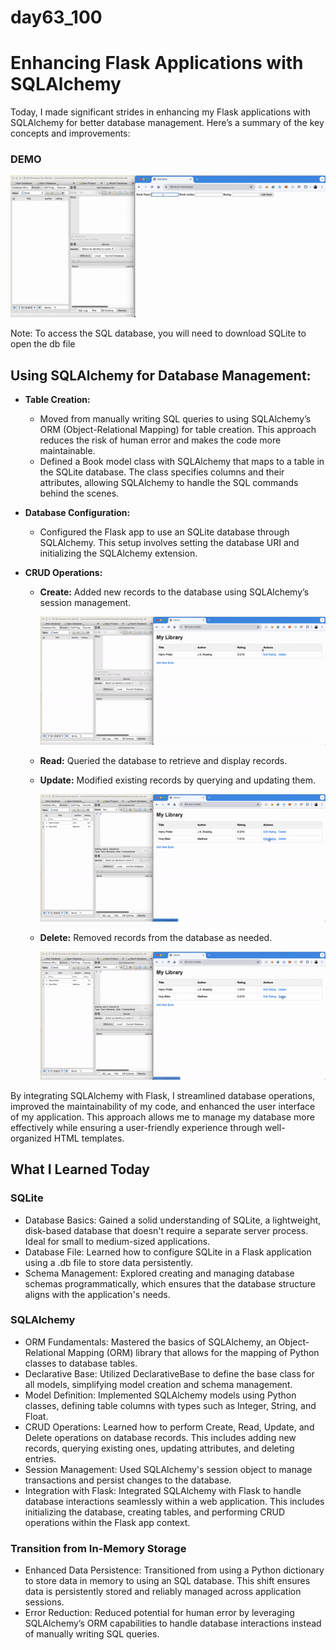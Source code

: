 # day63_100

# Enhancing Flask Applications with SQLAlchemy
Today, I made significant strides in enhancing my Flask applications with SQLAlchemy for better database management. Here’s a summary of the key concepts and improvements:

### DEMO
![](https://github.com/AlvinChin1608/day63_100/blob/main/gif_demo/full_demo_SQLDBconverter.gif)

Note: To access the SQL database, you will need to download SQLite to open the db file

## Using SQLAlchemy for Database Management:

- __Table Creation:__
  - Moved from manually writing SQL queries to using SQLAlchemy’s ORM (Object-Relational Mapping) for table creation. This approach reduces the risk of human error and makes the code more maintainable.
  - Defined a Book model class with SQLAlchemy that maps to a table in the SQLite database. The class specifies columns and their attributes, allowing SQLAlchemy to handle the SQL commands behind the scenes.
 
- __Database Configuration:__
  - Configured the Flask app to use an SQLite database through SQLAlchemy. This setup involves setting the database URI and initializing the SQLAlchemy extension.
 
- __CRUD Operations:__
  - __Create:__ Added new records to the database using SQLAlchemy’s session management.
    
    ![](https://github.com/AlvinChin1608/day63_100/blob/main/gif_demo/adding-ezgif.com-video-to-gif-converter.gif)
    
  - __Read:__ Queried the database to retrieve and display records.
  - __Update:__ Modified existing records by querying and updating them.

    ![](https://github.com/AlvinChin1608/day63_100/blob/main/gif_demo/update-ezgif.com-video-to-gif-converter.gif)
    
  - __Delete:__ Removed records from the database as needed.
    
    ![](https://github.com/AlvinChin1608/day63_100/blob/main/gif_demo/delete-ezgif.com-video-to-gif-converter.gif)

By integrating SQLAlchemy with Flask, I streamlined database operations, improved the maintainability of my code, and enhanced the user interface of my application. This approach allows me to manage my database more effectively while ensuring a user-friendly experience through well-organized HTML templates.

## What I Learned Today
### SQLite
- Database Basics: Gained a solid understanding of SQLite, a lightweight, disk-based database that doesn't require a separate server process. Ideal for small to medium-sized applications.
- Database File: Learned how to configure SQLite in a Flask application using a .db file to store data persistently.
- Schema Management: Explored creating and managing database schemas programmatically, which ensures that the database structure aligns with the application's needs.

### SQLAlchemy
- ORM Fundamentals: Mastered the basics of SQLAlchemy, an Object-Relational Mapping (ORM) library that allows for the mapping of Python classes to database tables.
- Declarative Base: Utilized DeclarativeBase to define the base class for all models, simplifying model creation and schema management.
- Model Definition: Implemented SQLAlchemy models using Python classes, defining table columns with types such as Integer, String, and Float.
- CRUD Operations: Learned how to perform Create, Read, Update, and Delete operations on database records. This includes adding new records, querying existing ones, updating attributes, and deleting entries.
- Session Management: Used SQLAlchemy's session object to manage transactions and persist changes to the database.
- Integration with Flask: Integrated SQLAlchemy with Flask to handle database interactions seamlessly within a web application. This includes initializing the database, creating tables, and performing CRUD operations within the Flask app context.

### Transition from In-Memory Storage
- Enhanced Data Persistence: Transitioned from using a Python dictionary to store data in memory to using an SQL database. This shift ensures data is persistently stored and reliably managed across application sessions.
- Error Reduction: Reduced potential for human error by leveraging SQLAlchemy’s ORM capabilities to handle database interactions instead of manually writing SQL queries.
